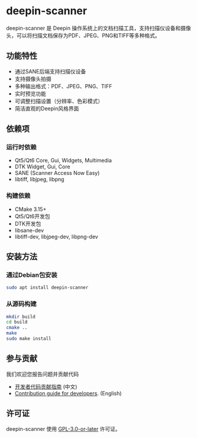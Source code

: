 # deepin-scanner

deepin-scanner 是 Deepin 操作系统上的文档扫描工具，支持扫描仪设备和摄像头，可以将扫描文档保存为PDF、JPEG、PNG和TIFF等多种格式。

## 功能特性

- 通过SANE后端支持扫描仪设备
- 支持摄像头拍摄
- 多种输出格式：PDF、JPEG、PNG、TIFF
- 实时预览功能
- 可调整扫描设置（分辨率、色彩模式）
- 简洁直观的Deepin风格界面

## 依赖项

### 运行时依赖
- Qt5/Qt6 Core, Gui, Widgets, Multimedia
- DTK Widget, Gui, Core
- SANE (Scanner Access Now Easy)
- libtiff, libjpeg, libpng

### 构建依赖
- CMake 3.15+
- Qt5/Qt6开发包
- DTK开发包
- libsane-dev
- libtiff-dev, libjpeg-dev, libpng-dev

## 安装方法

### 通过Debian包安装
```bash
sudo apt install deepin-scanner
```

### 从源码构建
```bash
mkdir build
cd build
cmake ..
make
sudo make install
```

## 参与贡献

我们欢迎您报告问题并贡献代码

* [开发者代码贡献指南](https://github.com/linuxdeepin/developer-center/wiki/Contribution-Guidelines-for-Developers) (中文)
* [Contribution guide for developers](https://github.com/linuxdeepin/developer-center/wiki/Contribution-Guidelines-for-Developers-en). (English)

## 许可证

deepin-scanner 使用 [GPL-3.0-or-later](LICENSE) 许可证。